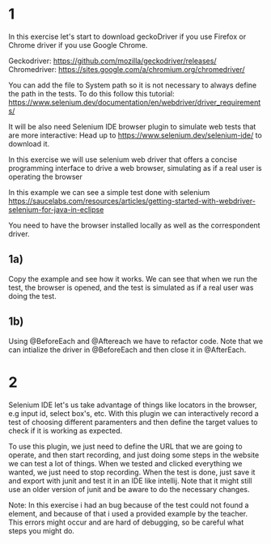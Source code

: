 # 1

In this exercise let's start to download geckoDriver if you use Firefox or Chrome driver if you use Google Chrome.

Geckodriver: https://github.com/mozilla/geckodriver/releases/
Chromedriver: https://sites.google.com/a/chromium.org/chromedriver/

You can add the file to System path so it is not necessary to always define the path in the tests.
To do this follow this tutorial:
https://www.selenium.dev/documentation/en/webdriver/driver_requirements/

It will be also need Selenium IDE browser plugin to simulate web tests that are more interactive:
Head up to https://www.selenium.dev/selenium-ide/ to download it.


In this exercise we will use selenium web driver that offers a concise programming interface to drive a web browser, simulating as if a real user is operating the browser

In this example we can see a simple test done with selenium
https://saucelabs.com/resources/articles/getting-started-with-webdriver-selenium-for-java-in-eclipse

You need to have the browser installed locally as well as the correspondent driver.


## 1a)
 Copy the example and see how it works. We can see that when we run the test, the browser is opened, and the test is simulated as if a real user was doing the test.

## 1b)
 Using @BeforeEach and @Aftereach we have to refactor code. Note that we can intialize the driver in @BeforeEach and then close it in @AfterEach.

# 2

Selenium IDE let's us take advantage of things like locators in the browser, e.g input id, select box's, etc. With this plugin we can interactively record a test of choosing different paramenters and then define the target values to check if it is working as expected. 

To use this plugin, we just need to define the URL that we are going to operate, and then start recording, and just doing some steps in the website we can test a lot of things. When we tested and clicked everything we wanted, we just need to stop recording. 
When the test is done, just save it and export with junit and test it in an IDE like intellij. Note that it might still use an older version of junit and be aware to do the necessary changes.

Note: In this exercise i had an bug because of the test could not found a <tr> element, and because of that i used a provided example by the teacher. 
This errors might occur and are hard of debugging, so be careful what steps you might do.